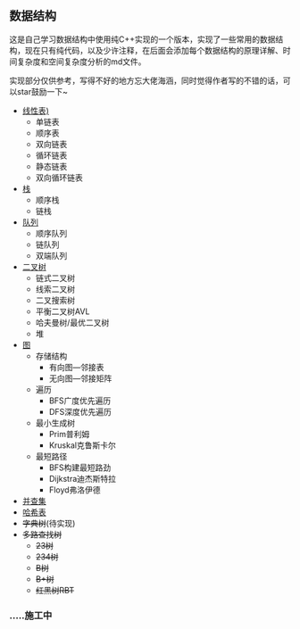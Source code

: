 ##  数据结构

​	这是自己学习数据结构中使用纯C++实现的一个版本，实现了一些常用的数据结构，现在只有纯代码，以及少许注释，在后面会添加每个数据结构的原理详解、时间复杂度和空间复杂度分析的md文件。

​	实现部分仅供参考，写得不好的地方忘大佬海涵，同时觉得作者写的不错的话，可以star鼓励一下~

- [线性表)](https://github.com/WLSTLA/DataStructureLearning/tree/master/1.LinearTable)
  - 单链表
  - 顺序表
  - 双向链表
  - 循环链表
  - 静态链表
  - 双向循环链表
- [栈](https://github.com/WLSTLA/DataStructureLearning/tree/master/2.Stack)
  - 顺序栈
  - 链栈
- [队列](https://github.com/WLSTLA/DataStructureLearning/tree/master/3.Queue)
  - 顺序队列
  - 链队列
  - 双端队列
- [二叉树](https://github.com/WLSTLA/DataStructureLearning/tree/master/4.Tree)
  - 链式二叉树
  - 线索二叉树
  - 二叉搜索树
  - 平衡二叉树AVL
  - 哈夫曼树/最优二叉树
  - 堆
- [图](https://github.com/WLSTLA/DataStructureLearning/tree/master/5.Graph)
  - 存储结构
    - 有向图—邻接表
    - 无向图—邻接矩阵
  - 遍历
    - BFS广度优先遍历
    - DFS深度优先遍历
  - 最小生成树
    - Prim普利姆
    - Kruskal克鲁斯卡尔
  - 最短路径
    - BFS构建最短路劲
    - Dijkstra迪杰斯特拉
    - Floyd弗洛伊德
- [并查集](https://github.com/WLSTLA/DataStructureLearning/tree/master/6.DisjointSet)
- [哈希表](https://github.com/WLSTLA/DataStructureLearning/tree/master/7.HashTable)
- ~~字典树~~(待实现)
- ~~多路查找树~~
  - ~~23树~~
  - ~~234树~~
  - ~~B树~~
  - ~~B+树~~
  - ~~红黑树RBT~~

###  .....施工中